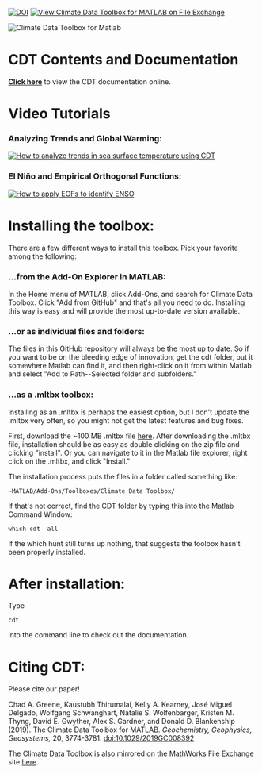 [![DOI](https://zenodo.org/badge/171331090.svg)](https://zenodo.org/badge/latestdoi/171331090) [![View Climate Data Toolbox for MATLAB on File Exchange](https://www.mathworks.com/matlabcentral/images/matlab-file-exchange.svg)](https://www.mathworks.com/matlabcentral/fileexchange/70338-climate-data-toolbox-for-matlab)

![Climate Data Toolbox for Matlab](CDT_reduced.jpg)

# CDT Contents and Documentation
[**Click here**](https://www.chadagreene.com/CDT/CDT_Contents.html) to view the CDT documentation online.

# Video Tutorials
### Analyzing Trends and Global Warming:
[![How to analyze trends in sea surface temperature using CDT](https://img.youtube.com/vi/t46dTVp7NHY/0.jpg)](https://www.youtube.com/watch?v=t46dTVp7NHY "The Climate Data Toolbox for MATLAB - Analyzing Trends & Global Warming")

### El Niño and Empirical Orthogonal Functions:
[![How to apply EOFs to identify ENSO](https://img.youtube.com/vi/A5UjLO-67GQ/0.jpg)](https://www.youtube.com/watch?v=A5UjLO-67GQ "The Climate Data Toolbox for MATLAB - El Niño and Empirical Orthogonal Functions")

# Installing the toolbox:
There are a few different ways to install this toolbox. Pick your favorite among the following:

### ...from the Add-On Explorer in MATLAB: 
In the Home menu of MATLAB, click Add-Ons, and search for Climate Data Toolbox. Click "Add from GitHub" and that's all you need to do. Installing this way is easy and will provide the most up-to-date version available. 

### ...or as individual files and folders:
The files in this GitHub repository will always be the most up to date. So if you want to be on the bleeding edge of innovation, get the cdt folder, put it somewhere Matlab can find it, and then right-click on it from within Matlab and select "Add to Path--Selected folder and subfolders."

### ...as a .mltbx toolbox: 
Installing as an .mltbx is perhaps the easiest option, but I don't update the .mltbx very often, so you might not get the latest features and bug fixes. 

First, download the ~100 MB .mltbx file [here](https://chadagreene.com/ClimateDataToolbox.mltbx). After downloading the .mltbx file, installation should be as easy as double clicking on the zip file and clicking "install". Or you can navigate to it in the Matlab file explorer, right click on the .mltbx, and click "Install." 

The installation process puts the files in a folder called something like:

```~MATLAB/Add-Ons/Toolboxes/Climate Data Toolbox/```

If that's not correct, find the CDT folder by typing this into the Matlab Command Window: 

```which cdt -all```

If the which hunt still turns up nothing, that suggests the toolbox hasn't been properly installed. 


# After installation:
Type 

```cdt```

into the command line to check out the documentation.

# Citing CDT: 
Please cite our paper! 

Chad A. Greene, Kaustubh Thirumalai, Kelly A. Kearney, José Miguel Delgado, Wolfgang Schwanghart, Natalie S. Wolfenbarger, Kristen M. Thyng, David E. Gwyther, Alex S. Gardner, and Donald D. Blankenship (2019). The Climate Data Toolbox for MATLAB. _Geochemistry, Geophysics, Geosystems,_ 20, 3774-3781. [doi:10.1029/2019GC008392](https://doi.org/10.1029/2019GC008392)

The Climate Data Toolbox is also mirrored on the MathWorks File Exchange site [here](https://www.mathworks.com/matlabcentral/fileexchange/70338).
